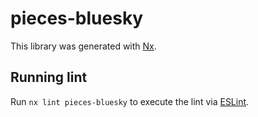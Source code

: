 # pieces-bluesky

This library was generated with [Nx](https://nx.dev).

## Running lint

Run `nx lint pieces-bluesky` to execute the lint via [ESLint](https://eslint.org/).
